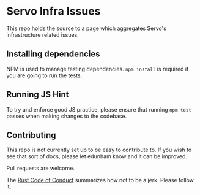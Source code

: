 # Servo Infra Issues

This repo holds the source to a page which aggregates Servo's infrastructure
related issues.

## Installing dependencies

NPM is used to manage testing dependencies. `npm install` is required if you
are going to run the tests.

## Running JS Hint

To try and enforce good JS practice, please ensure that running `npm test`
passes when making changes to the codebase.

## Contributing

This repo is not currently set up to be easy to contribute to. If you wish to
see that sort of docs, please let edunham know and it can be improved.

Pull requests are welcome.

The [Rust Code of Conduct](https://www.rust-lang.org/conduct.html) summarizes
how not to be a jerk. Please follow it.
